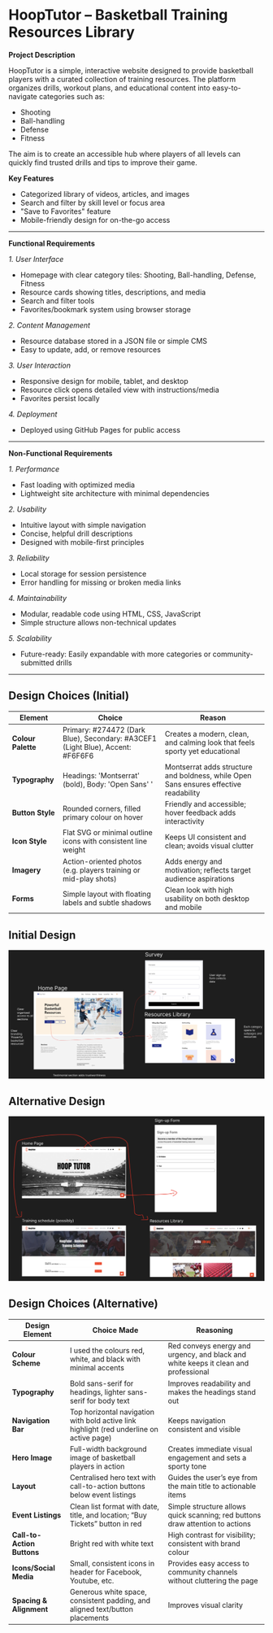 # HoopTutor – Basketball Training Resources Library

**Project Description**

HoopTutor is a simple, interactive website designed to provide basketball players with a curated collection of training resources. The platform organizes drills, workout plans, and educational content into easy-to-navigate categories such as:

- Shooting  
- Ball-handling  
- Defense  
- Fitness

The aim is to create an accessible hub where players of all levels can quickly find trusted drills and tips to improve their game.

**Key Features**

- Categorized library of videos, articles, and images  
- Search and filter by skill level or focus area  
- "Save to Favorites" feature  
- Mobile-friendly design for on-the-go access  

---

**Functional Requirements**

*1. User Interface*

- Homepage with clear category tiles: Shooting, Ball-handling, Defense, Fitness  
- Resource cards showing titles, descriptions, and media  
- Search and filter tools  
- Favorites/bookmark system using browser storage

*2. Content Management*

- Resource database stored in a JSON file or simple CMS  
- Easy to update, add, or remove resources

*3. User Interaction*

- Responsive design for mobile, tablet, and desktop  
- Resource click opens detailed view with instructions/media  
- Favorites persist locally

*4. Deployment*

- Deployed using GitHub Pages for public access

---

**Non-Functional Requirements**

*1. Performance*

- Fast loading with optimized media  
- Lightweight site architecture with minimal dependencies

*2. Usability*

- Intuitive layout with simple navigation  
- Concise, helpful drill descriptions  
- Designed with mobile-first principles

*3. Reliability*

- Local storage for session persistence  
- Error handling for missing or broken media links

*4. Maintainability*

- Modular, readable code using HTML, CSS, JavaScript  
- Simple structure allows non-technical updates

*5. Scalability*

- Future-ready: Easily expandable with more categories or community-submitted drills 



---
## Design Choices (Initial)
| Element         | Choice                                                                 | Reason                                                                                  |
|----------------|------------------------------------------------------------------------|-----------------------------------------------------------------------------------------|
| **Colour Palette** | Primary: #274472 (Dark Blue), Secondary: #A3CEF1 (Light Blue), Accent: #F6F6F6 | Creates a modern, clean, and calming look that feels sporty yet educational            |
| **Typography**     | Headings: 'Montserrat' (bold), Body: 'Open Sans' '                    | Montserrat adds structure and boldness, while Open Sans ensures effective readability            |
| **Button Style**   | Rounded corners, filled primary colour on hover                      | Friendly and accessible; hover feedback adds interactivity                              |
| **Icon Style**     | Flat SVG or minimal outline icons with consistent line weight        | Keeps UI consistent and clean; avoids visual clutter                                   |
| **Imagery**        | Action-oriented photos (e.g. players training or mid-play shots)      | Adds energy and motivation; reflects target audience aspirations                        |
| **Forms**          | Simple layout with floating labels and subtle shadows                | Clean look with high usability on both desktop and mobile                              |



## Initial Design
![Initial Wireframe](images/InitialWireframe.png)

## Alternative Design
![Initial Wireframe](images/HoopTutorAlternativeDesign.png)

## Design Choices (Alternative)

| Design Element          | Choice Made                                                                                   | Reasoning                                                                                      |
|-------------------------|-----------------------------------------------------------------------------------------------|------------------------------------------------------------------------------------------------|
| **Colour Scheme**       | I used the colours red, white, and black with minimal accents                                              | Red conveys energy and urgency, and black and white keeps it clean and professional |
| **Typography**          | Bold sans-serif for headings, lighter sans-serif for body text                                | Improves readability and makes the headings stand out                                          |
| **Navigation Bar**      | Top horizontal navigation with bold active link highlight (red underline on active page)      | Keeps navigation consistent and visible                                        |
| **Hero Image**          | Full-width background image of basketball players in action                                   | Creates immediate visual engagement and sets a sporty tone                                     |
| **Layout**              | Centralised hero text with call-to-action buttons below event listings                        | Guides the user’s eye from the main title to actionable items                                  |
| **Event Listings**      | Clean list format with date, title, and location; “Buy Tickets” button in red                 | Simple structure allows quick scanning; red buttons draw attention to actions                  |
| **Call-to-Action Buttons** | Bright red with white text                                                                  | High contrast for visibility; consistent with brand colour                                     |
| **Icons/Social Media**  | Small, consistent icons in header for Facebook, Youtube, etc.                              | Provides easy access to community channels without cluttering the page                         |
| **Spacing & Alignment** | Generous white space, consistent padding, and aligned text/button placements                  | Improves visual clarity                            |